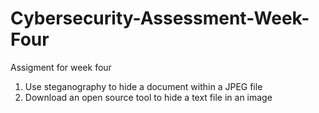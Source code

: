 # Cybersecurity-Assessment-Week-Four
Assigment for week four
1. Use steganography to hide a document within a JPEG file
2. Download an open source tool to hide a text file in an image
